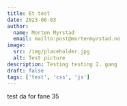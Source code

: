 ```yaml
---
title: Et test
date: 2023-06-03
author:
  name: Morten Myrstad
  email: mailto:post@mortenmyrstad.no
image:
  src: /img/placeholder.jpg
  alt: Test picture
description: Testing testing 2. gang
draft: false
tags: ['test', 'css', 'js']
---
```


test da for fane 35

